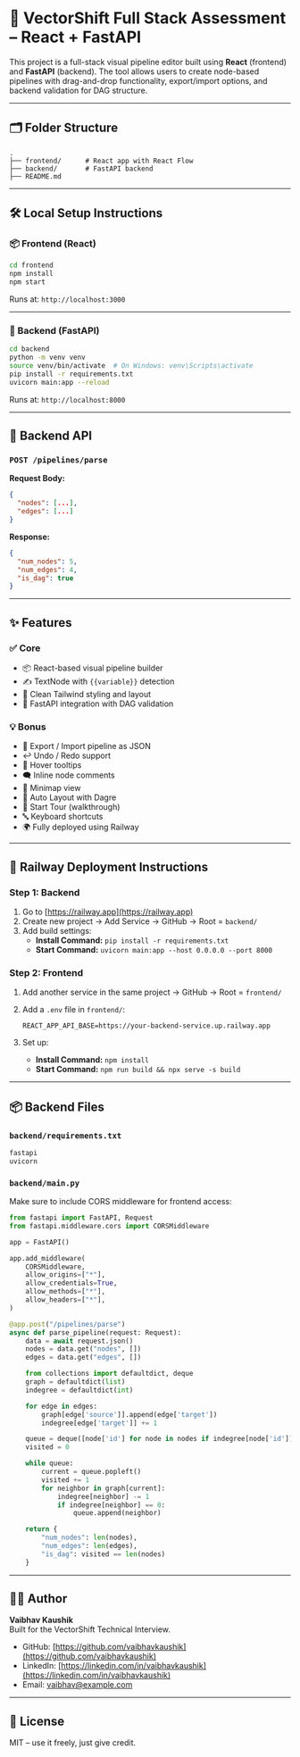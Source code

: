 # 🚀 VectorShift Full Stack Assessment – React + FastAPI

This project is a full-stack visual pipeline editor built using **React** (frontend) and **FastAPI** (backend). The tool allows users to create node-based pipelines with drag-and-drop functionality, export/import options, and backend validation for DAG structure.

---

## 🗂️ Folder Structure

```
.
├── frontend/      # React app with React Flow
├── backend/       # FastAPI backend
├── README.md
```

---

## 🛠️ Local Setup Instructions

### 📦 Frontend (React)

```bash
cd frontend
npm install
npm start
```

Runs at: `http://localhost:3000`

---

### 🐍 Backend (FastAPI)

```bash
cd backend
python -m venv venv
source venv/bin/activate  # On Windows: venv\Scripts\activate
pip install -r requirements.txt
uvicorn main:app --reload
```

Runs at: `http://localhost:8000`

---

## 📄 Backend API

### `POST /pipelines/parse`

**Request Body:**
```json
{
  "nodes": [...],
  "edges": [...]
}
```

**Response:**
```json
{
  "num_nodes": 5,
  "num_edges": 4,
  "is_dag": true
}
```

---

## ✨ Features

### ✅ Core
- 📦 React-based visual pipeline builder
- ✍️ TextNode with `{{variable}}` detection
- 🎨 Clean Tailwind styling and layout
- 🔗 FastAPI integration with DAG validation

### 💡 Bonus
- 🔁 Export / Import pipeline as JSON
- ↩️ Undo / Redo support
- 🧠 Hover tooltips
- 🗨️ Inline node comments
- 📌 Minimap view
- 📐 Auto Layout with Dagre
- 🧪 Start Tour (walkthrough)
- 🔤 Keyboard shortcuts
- 🌍 Fully deployed using Railway

---

## 🚀 Railway Deployment Instructions

### Step 1: Backend

1. Go to [https://railway.app](https://railway.app)
2. Create new project → Add Service → GitHub → Root = `backend/`
3. Add build settings:
   - **Install Command:** `pip install -r requirements.txt`
   - **Start Command:** `uvicorn main:app --host 0.0.0.0 --port 8000`

### Step 2: Frontend

1. Add another service in the same project → GitHub → Root = `frontend/`
2. Add a `.env` file in `frontend/`:

   ```
   REACT_APP_API_BASE=https://your-backend-service.up.railway.app
   ```

3. Set up:
   - **Install Command:** `npm install`
   - **Start Command:** `npm run build && npx serve -s build`

---

## 📦 Backend Files

### `backend/requirements.txt`
```txt
fastapi
uvicorn
```

### `backend/main.py`
Make sure to include CORS middleware for frontend access:
```python
from fastapi import FastAPI, Request
from fastapi.middleware.cors import CORSMiddleware

app = FastAPI()

app.add_middleware(
    CORSMiddleware,
    allow_origins=["*"],
    allow_credentials=True,
    allow_methods=["*"],
    allow_headers=["*"],
)

@app.post("/pipelines/parse")
async def parse_pipeline(request: Request):
    data = await request.json()
    nodes = data.get("nodes", [])
    edges = data.get("edges", [])

    from collections import defaultdict, deque
    graph = defaultdict(list)
    indegree = defaultdict(int)

    for edge in edges:
        graph[edge['source']].append(edge['target'])
        indegree[edge['target']] += 1

    queue = deque([node['id'] for node in nodes if indegree[node['id']] == 0])
    visited = 0

    while queue:
        current = queue.popleft()
        visited += 1
        for neighbor in graph[current]:
            indegree[neighbor] -= 1
            if indegree[neighbor] == 0:
                queue.append(neighbor)

    return {
        "num_nodes": len(nodes),
        "num_edges": len(edges),
        "is_dag": visited == len(nodes)
    }
```

---

## 👨‍💻 Author

**Vaibhav Kaushik**  
Built for the VectorShift Technical Interview.

- GitHub: [https://github.com/vaibhavkaushik](https://github.com/vaibhavkaushik)
- LinkedIn: [https://linkedin.com/in/vaibhavkaushik](https://linkedin.com/in/vaibhavkaushik)
- Email: vaibhav@example.com

---

## 📄 License

MIT – use it freely, just give credit.
